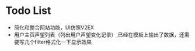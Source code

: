 Todo List
=========
+ 简化和整合网站功能，UI仿照V2EX
+ 用户主页声望列表（列出用户声望变化记录）,已经在模板上输出了数据，还需要写几个filter格式化一下显示效果




